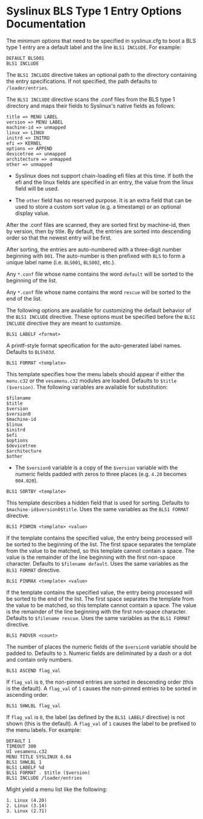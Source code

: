 # Syslinux BLS Type 1 Entry Options Documentation

The minimum options that need to be specified in syslinux.cfg to boot a BLS type 1 entry are a default label and the line `BLS1 INCLUDE`. For example:

```
DEFAULT BLS001
BLS1 INCLUDE
```

The `BLS1 INCLUDE` directive takes an optional path to the directory containing the entry specifications. If not specified, the path defaults to `/loader/entries`.

The `BLS1 INCLUDE` directive scans the .conf files from the BLS type 1 directory and maps their fields to Syslinux's native fields as follows:

```
title => MENU LABEL
version => MENU LABEL
machine-id => unmapped
linux => LINUX
initrd => INITRD
efi => KERNEL
options => APPEND
devicetree => unmapped
architecture => unmapped
other => unmapped
```

* Syslinux does not support chain-loading efi files at this time. If both the efi and the linux fields are specified in an entry, the value from the linux field will be used.

* The `other` field has no reserved purpose. It is an extra field that can be used to store a custom sort value (e.g. a timestamp) or an optional display value.

After the .conf files are scanned, they are sorted first by machine-id, then by version, then by title. By default, the entries are sorted into descending order so that the newest entry will be first.

After sorting, the entries are auto-numbered with a three-digit number beginning with `001`. The auto-number is then prefixed with `BLS` to form a unique label name (i.e. `BLS001`, `BLS002`, etc.).

Any `*.conf` file whose name contains the word `default` will be sorted to the beginning of the list.

Any `*.conf` file whose name contains the word `rescue` will be sorted to the end of the list.

The following options are available for customizing the default behavior of the `BLS1 INCLUDE` directive. These options must be specified before the `BLS1 INCLUDE` directive they are meant to customize.

`BLS1 LABELF <format>`

A printf-style format specification for the auto-generated label names. Defaults to `BLS%03d`.

`BLS1 FORMAT <template>`

This template specifies how the menu labels should appear if either the `menu.c32` or the `vesamenu.c32` modules are loaded. Defaults to `$title ($version)`. The following variables are available for substitution:

```
$filename
$title
$version
$version0
$machine-id
$linux
$initrd
$efi
$options
$devicetree
$architecture
$other
```

* The `$version0` variable is a copy of the `$version` variable with the numeric fields padded with zeros to three places (e.g. `4.20` becomes `004.020`).

`BLS1 SORTBY <template>`

This template describes a hidden field that is used for sorting. Defaults to `$machine-id$version0$title`. Uses the same variables as the `BLS1 FORMAT` directive.

`BLS1 PINMIN <template> <value>`

If the template contains the specified value, the entry being processed will be sorted to the beginning of the list. The first space separates the template from the value to be matched, so this template cannot contain a space. The value is the remainder of the line beginning with the first non-space character. Defaults to `$filename default`. Uses the same variables as the `BLS1 FORMAT` directive.

`BLS1 PINMAX <template> <value>`

If the template contains the specified value, the entry being processed will be sorted to the end of the list. The first space separates the template from the value to be matched, so this template cannot contain a space. The value is the remainder of the line beginning with the first non-space character. Defaults to `$filename rescue`. Uses the same variables as the `BLS1 FORMAT` directive.

`BLS1 PADVER <count>`

The number of places the numeric fields of the `$version0` variable should be padded to. Defaults to `3`. Numeric fields are deliminated by a dash or a dot and contain only numbers.

`BLS1 ASCEND flag_val`

If `flag_val` is `0`, the non-pinned entries are sorted in descending order (this is the default). A `flag_val` of `1` causes the non-pinned entries to be sorted in ascending order.

`BLS1 SHWLBL flag_val`

If `flag_val` is `0`, the label (as defined by the `BLS1 LABELF` directive) is not shown (this is the default). A `flag_val` of `1` causes the label to be prefixed to the menu labels. For example:

```
DEFAULT 1
TIMEOUT 300
UI vesamenu.c32
MENU TITLE SYSLINUX 6.04
BLS1 SHWLBL 1
BLS1 LABELF %d
BLS1 FORMAT . $title ($version)
BLS1 INCLUDE /loader/entries
```

Might yield a menu list like the following:

```
1. Linux (4.20)
2. Linux (3.14)
3. Linux (2.71)
```
